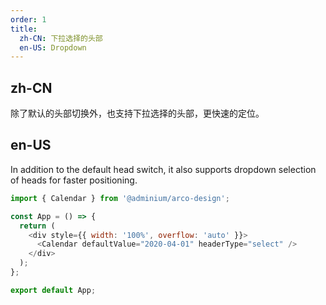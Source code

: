 ```yaml
---
order: 1
title:
  zh-CN: 下拉选择的头部
  en-US: Dropdown
---
```


## zh-CN

除了默认的头部切换外，也支持下拉选择的头部，更快速的定位。

## en-US

In addition to the default head switch, it also supports dropdown selection of heads for faster positioning.

```js
import { Calendar } from '@adminium/arco-design';

const App = () => {
  return (
    <div style={{ width: '100%', overflow: 'auto' }}>
      <Calendar defaultValue="2020-04-01" headerType="select" />
    </div>
  );
};

export default App;
```
